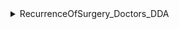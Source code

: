 <details>
<summary>RecurrenceOfSurgery_Doctors_DDA</summary>

### DDA
| 변수명 | 변수설명 | data type | 이유 |
|-------|--------|-----------|-------|


</details>